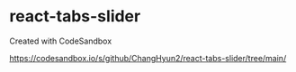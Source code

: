 # react-tabs-slider
Created with CodeSandbox

https://codesandbox.io/s/github/ChangHyun2/react-tabs-slider/tree/main/

